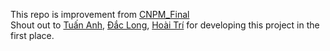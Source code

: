 This repo is improvement from [CNPM_Final]( https://github.com/binh1232004/CNPM_Final ) <br/> 
Shout out to [Tuấn Anh]( https://github.com/lnta09 ), [Đắc Long]( https://github.com/daclong1706 ), [Hoài Trí]( https://github.com/trihoai08 ) for developing this project in the first place.
